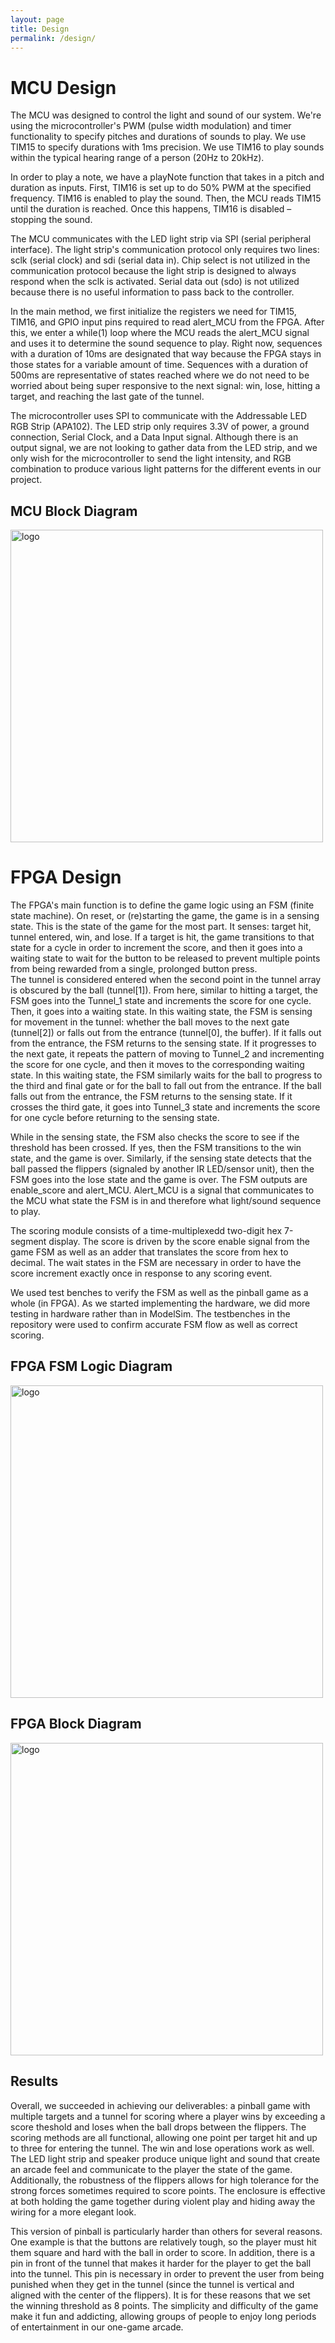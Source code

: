 ```yaml
---
layout: page
title: Design
permalink: /design/
---
```


# MCU Design
<div>
   The MCU was designed to control the light and sound of our system. We're using the microcontroller's PWM (pulse width modulation) and timer functionality to specify pitches and durations of sounds to play. We use TIM15 to specify durations with 1ms precision. We use TIM16 to play sounds within the typical hearing range of a person (20Hz to 20kHz).
</div>
<div>
   
   In order to play a note, we have a playNote function that takes in a pitch and duration as inputs. First, TIM16 is set up to do 50% PWM at the specified frequency. TIM16 is enabled to play the sound. Then, the MCU reads TIM15 until the duration is reached. Once this happens, TIM16 is disabled – stopping the sound.
</div>
<div>
   
   The MCU communicates with the LED light strip via SPI (serial peripheral interface). The light strip's communication protocol only requires two lines: sclk (serial clock) and sdi (serial data in). Chip select is not utilized in the communication protocol because the light strip is designed to always respond when the sclk is activated. Serial data out (sdo) is not utilized because there is no useful information to pass back to the controller.
</div>

<div>
   
   In the main method, we first initialize the registers we need for TIM15, TIM16, and GPIO input pins required to read alert_MCU from the FPGA. After this, we enter a while(1) loop where the MCU reads the alert_MCU signal and uses it to determine the sound sequence to play. Right now, sequences with a duration of 10ms are designated that way because the FPGA stays in those states for a variable amount of time. Sequences with a duration of 500ms are representative of states reached where we do not need to be worried about being super responsive to the next signal: win, lose, hitting a target, and reaching the last gate of the tunnel.
</div>
<div>
   
   The microcontroller uses SPI to communicate with the Addressable LED RGB Strip (APA102). The LED strip only requires 3.3V of power, a ground connection, Serial Clock, and a Data Input signal. Although there is an output signal, we are not looking to gather data from the LED strip, and we only wish for the microcontroller to send the light intensity, and RGB combination to produce various light patterns for the different events in our project.
</div>

## MCU Block Diagram
<div style="text-align: left">
  <img src="../assets/img/MCU_Block.jpg" alt="logo" width="500" />
</div>

# FPGA Design
<div>
   The FPGA's main function is to define the game logic using an FSM (finite state machine). On reset, or (re)starting the game, the game is in a sensing state. This is the state of the game for the most part. It senses: target hit, tunnel entered, win, and lose. If a target is hit, the game transitions to that state for a cycle in order to increment the score, and then it goes into a waiting state to wait for the button to be released to prevent multiple points from being rewarded from a single, prolonged button press. 
</div>
<div>
</div>
   The tunnel is considered entered when the second point in the tunnel array is obscured by the ball (tunnel[1]). From here, similar to hitting a target, the FSM goes into the Tunnel_1 state and increments the score for one cycle. Then, it goes into a waiting state. In this waiting state, the FSM is sensing for movement in the tunnel: whether the ball moves to the next gate (tunnel[2]) or falls out from the entrance (tunnel[0], the buffer). If it falls out from the entrance, the FSM returns to the sensing state. If it progresses to the next gate, it repeats the pattern of moving to Tunnel_2 and incrementing the score for one cycle, and then it moves to the corresponding waiting state. In this waiting state, the FSM similarly waits for the ball to progress to the third and final gate or for the ball to fall out from the entrance. If the ball falls out from the entrance, the FSM returns to the sensing state. If it crosses the third gate, it goes into Tunnel_3 state and increments the score for one cycle before returning to the sensing state.
</div>
<div>
   
   While in the sensing state, the FSM also checks the score to see if the threshold has been crossed. If yes, then the FSM transitions to the win state, and the game is over. Similarly, if the sensing state detects that the ball passed the flippers (signaled by another IR LED/sensor unit), then the FSM goes into the lose state and the game is over. The FSM outputs are enable_score and alert_MCU. Alert_MCU is a signal that communicates to the MCU what state the FSM is in and therefore what light/sound sequence to play.
</div>
<div>
   
   The scoring module consists of a time-multiplexedd two-digit hex 7-segment display. The score is driven by the score enable signal from the game FSM as well as an adder that translates the score from hex to decimal. The wait states in the FSM are necessary in order to have the score increment exactly once in response to any scoring event.
</div>
<div>
   
   We used test benches to verify the FSM as well as the pinball game as a whole (in FPGA). As we started implementing the hardware, we did more testing in hardware rather than in ModelSim. The testbenches in the repository were used to confirm accurate FSM flow as well as correct scoring.
</div>

## FPGA FSM Logic Diagram

<div style="text-align: left">
  <img src="../assets/img/Game FSM Logic.jpg" alt="logo" width="500" />
</div>

## FPGA Block Diagram

<div style="text-align: left">
  <img src="../assets/img/FPGA_Block.jpg" alt="logo" width="500" />
</div>

## Results
<div>
   Overall, we succeeded in achieving our deliverables: a pinball game with multiple targets and a tunnel for scoring where a player wins by exceeding a score theshold and loses when the ball drops between the flippers. The scoring methods are all functional, allowing one point per target hit and up to three for entering the tunnel. The win and lose operations work as well. The LED light strip and speaker produce unique light and sound that create an arcade feel and communicate to the player the state of the game. Additionally, the robustness of the flippers allows for high tolerance for the strong forces sometimes required to score points. The enclosure is effective at both holding the game together during violent play and hiding away the wiring for a more elegant look.
</div>
<div>
   
   This version of pinball is particularly harder than others for several reasons. One example is that the buttons are relatively tough, so the player must hit them square and hard with the ball in order to score. In addition, there is a pin in front of the tunnel that makes it harder for the player to get the ball into the tunnel. This pin is necessary in order to prevent the user from being punished when they get in the tunnel (since the tunnel is vertical and aligned with the center of the flippers). It is for these reasons that we set the winning threshold as 8 points. The simplicity and difficulty of the game make it fun and addicting, allowing groups of people to enjoy long periods of entertainment in our one-game arcade.
</div>
